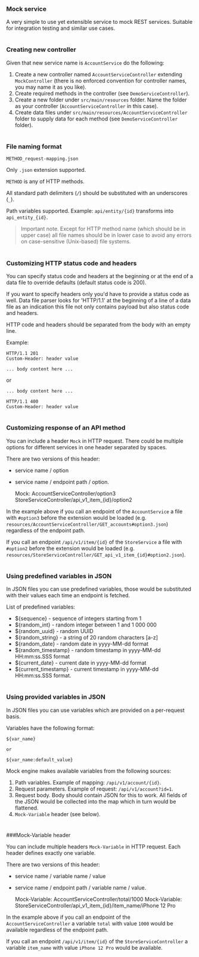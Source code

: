 ### Mock service

A very simple to use yet extensible service to mock REST services.
Suitable for integration testing and similar use cases.

#
### Creating new controller

Given that new service name is `AccountService` do the following:
1. Create a new controller named `AccountServiceController`
extending `MockController` (there is no enforced convention for controller names,
you may name it as you like).
2. Create required methods in the controller (see `DemoServiceController`).
3. Create a new folder under `src/main/resources` folder.
Name the folder as your controller (`AccountServiceController` in this case).
4. Create data files under `src/main/resources/AccountServiceController` folder
to supply data for each method (see `DemoServiceController` folder).

#
### File naming format

    METHOD_request-mapping.json

Only `.json` extension supported.

`METHOD` is any of HTTP methods.

All standard path delimiters (`/`) should be substituted with an underscores (`_`).

Path variables supported.
Example: `api/entity/{id}` transforms into `api_entity_{id}`.

> Important note. Except for HTTP method name (which should be in upper case)
all file names should be in lower case to avoid any errors
on case-sensitive (Unix-based) file systems.

#
### Customizing HTTP status code and headers

You can specify status code and headers at the beginning
or at the end of a data file to override defaults (default status code is 200).

If you want to specify headers only you'd have to provide a status code as well.
Data file parser looks for 'HTTP/1.1' at the beginning of a line
of a data file as an indication this file not only contains payload
but also status code and headers.

HTTP code and headers should be separated from the body with an empty line.

Example:

    HTTP/1.1 201
    Custom-Header: header value
    
    ... body content here ...
    
or

    ... body content here ...

    HTTP/1.1 400
    Custom-Header: header value

#
### Customizing response of an API method

You can include a header `Mock` in HTTP request.
There could be multiple options for different services in one header
separated by spaces.

There are two versions of this header:
- service name / option
- service name / endpoint path / option.


    Mock: AccountServiceController/option3 StoreServiceController/api_v1_item_{id}/option2

In the example above if you call an endpoint of the `AccountService`
a file with `#option3` before the extension would be loaded
(e.g. `resources/AccountServiceController/GET_accounts#option3.json`) regardless
of the endpoint path.

If you call an endpoint `/api/v1/item/{id}` of the `StoreService`
a file with `#option2` before the extension would be loaded
(e.g. `resources/StoreServiceController/GET_api_v1_item_{id}#option2.json`).

#
### Using predefined variables in JSON

In JSON files you can use predefined variables, those would be substituted
with their values each time an endpoint is fetched.

List of predefined variables:

- ${sequence} - sequence of integers starting from 1
- ${random_int} - random integer between 1 and 1 000 000
- ${random_uuid} - random UUID
- ${random_string} - a string of 20 random characters [a-z]
- ${random_date} - random date in yyyy-MM-dd format
- ${random_timestamp} - random timestamp in yyyy-MM-dd HH:mm:ss.SSS format
- ${current_date} - current date in yyyy-MM-dd format
- ${current_timestamp} - current timestamp in yyyy-MM-dd HH:mm:ss.SSS format.

#
### Using provided variables in JSON

In JSON files you can use variables which are provided on a per-request basis.

Variables have the following format:

    ${var_name}
    
    or
    
    ${var_name:default_value}

Mock engine makes available variables from the following sources:

1. Path variables. Example of mapping: `/api/v1/account/{id}`.
2. Request parameters. Example of request: `/api/v1/account?id=1`.
3. Request body. Body should contain JSON for this to work.
All fields of the JSON would be collected into the map which in turn
would be flattened.
4. `Mock-Variable` header (see below).

#
###Mock-Variable header

You can include multiple headers `Mock-Variable` in HTTP request.
Each header defines exactly one variable.

There are two versions of this header:
- service name / variable name / value
- service name / endpoint path / variable name / value.


    Mock-Variable: AccountServiceController/total/1000
    Mock-Variable: StoreServiceController/api_v1_item_{id}/item_name/iPhone 12 Pro

In the example above if you call an endpoint of the `AccountServiceController`
a variable `total` with value `1000` would be available
regardless of the endpoint path.

If you call an endpoint `/api/v1/item/{id}` of the `StoreServiceController`
a variable `item_name` with value `iPhone 12 Pro` would be available.